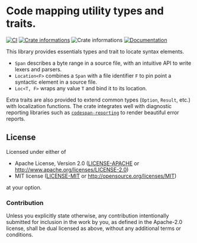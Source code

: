 # Code mapping utility types and traits.

[![CI](https://github.com/timothee-haudebourg/locspan/workflows/CI/badge.svg)](https://github.com/timothee-haudebourg/locspan/actions)
[![Crate informations](https://img.shields.io/crates/v/locspan.svg?style=flat-square)](https://crates.io/crates/locspan)
![Crate informations](https://img.shields.io/crates/l/locspan.svg?style=flat-square)
[![Documentation](https://img.shields.io/badge/docs-latest-blue.svg?style=flat-square)](https://docs.rs/locspan)

This library provides essentials types and trait to locate syntax elements.

- `Span` describes a byte range in a source file, with an intuitive API to write lexers and parsers.
- `Location<F>` combines a `Span` with a file identifier `F` to pin point a syntactic element in a source file.
- `Loc<T, F>` wraps any value `T` and bind it to its location.

Extra traits are also provided to extend common types (`Option`, `Result`, etc.) with localization functions.
The crate integrates well with diagnostic reporting libraries such as
[`codespan-reporting`](https://crates.io/crates/codespan-reporting) to render beautiful error reports.

## License

Licensed under either of

 * Apache License, Version 2.0 ([LICENSE-APACHE](LICENSE-APACHE) or http://www.apache.org/licenses/LICENSE-2.0)
 * MIT license ([LICENSE-MIT](LICENSE-MIT) or http://opensource.org/licenses/MIT)

at your option.

### Contribution

Unless you explicitly state otherwise, any contribution intentionally submitted
for inclusion in the work by you, as defined in the Apache-2.0 license, shall be dual licensed as above, without any
additional terms or conditions.
